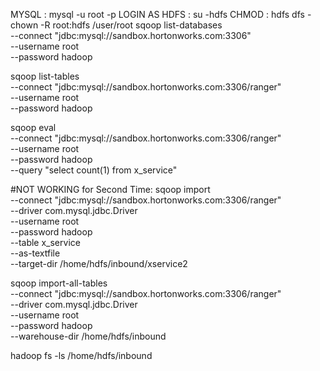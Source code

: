 MYSQL			: mysql -u root -p
LOGIN AS HDFS	: su -hdfs
CHMOD			: hdfs dfs -chown -R root:hdfs /user/root
sqoop list-databases \
  --connect "jdbc:mysql://sandbox.hortonworks.com:3306" \
  --username root \
  --password hadoop

sqoop list-tables \
  --connect "jdbc:mysql://sandbox.hortonworks.com:3306/ranger" \
  --username root \
  --password hadoop

sqoop eval \
  --connect "jdbc:mysql://sandbox.hortonworks.com:3306/ranger" \
  --username root \
  --password hadoop \
  --query "select count(1) from x_service"

#NOT WORKING for Second Time:
sqoop import \
  --connect "jdbc:mysql://sandbox.hortonworks.com:3306/ranger" \
  --driver com.mysql.jdbc.Driver \
  --username root \
  --password hadoop \
  --table x_service \
  --as-textfile \
  --target-dir /home/hdfs/inbound/xservice2

 
sqoop import-all-tables \
  --connect "jdbc:mysql://sandbox.hortonworks.com:3306/ranger" \
  --driver com.mysql.jdbc.Driver \
  --username root \
  --password hadoop \
  --warehouse-dir /home/hdfs/inbound 

hadoop fs -ls /home/hdfs/inbound 
